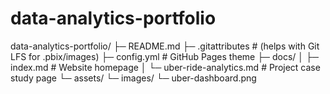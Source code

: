# data-analytics-portfolio
data-analytics-portfolio/
├─ README.md
├─ .gitattributes            # (helps with Git LFS for .pbix/images)
├─ config.yml               # GitHub Pages theme
├─ docs/
│  ├─ index.md               # Website homepage
│  └─ uber-ride-analytics.md # Project case study page
└─ assets/
   └─ images/
      └─ uber-dashboard.png

